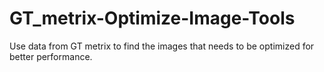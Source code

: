 # GT_metrix-Optimize-Image-Tools 
 Use data from GT metrix to find the images that needs to be optimized for better performance.
